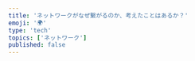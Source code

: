 ```yaml
---
title: 'ネットワークがなぜ繋がるのか、考えたことはあるか？'
emoji: '🌍'
type: 'tech'
topics: ['ネットワーク']
published: false
---
```

